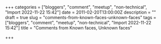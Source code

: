 +++
categories = ["bloggers", "comment", "meetup", "non-technical", "Import 2022-11-22 15:42"]
date = 2011-02-20T13:00:00Z
description = ""
draft = true
slug = "comments-from-known-faces-unknown-faces"
tags = ["bloggers", "comment", "meetup", "non-technical", "Import 2022-11-22 15:42"]
title = "Comments from Known faces, Unknown faces"

+++




